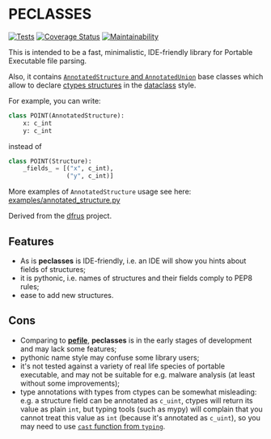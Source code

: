 # PECLASSES

[![Tests](https://github.com/dfint/peclasses/actions/workflows/tests.yml/badge.svg)](https://github.com/dfint/peclasses/actions/workflows/tests.yml)
[![Coverage Status](https://coveralls.io/repos/github/dfint/peclasses/badge.svg?branch=main)](https://coveralls.io/github/dfint/peclasses?branch=main)
[![Maintainability](https://api.codeclimate.com/v1/badges/00cfad0a1f5be602411c/maintainability)](https://codeclimate.com/github/dfint/peclasses/maintainability)

This is intended to be a fast, minimalistic, IDE-friendly library for Portable Executable file parsing.

Also, it contains [`AnnotatedStructure` and `AnnotatedUnion`](https://github.com/dfint/peclasses/blob/main/peclasses/annotated_structure.py) base classes which allow to declare 
[ctypes structures](https://docs.python.org/3/library/ctypes.html#structures-and-unions) in the [dataclass](https://docs.python.org/3/library/dataclasses.html) style.

For example, you can write:
```python
class POINT(AnnotatedStructure):
    x: c_int
    y: c_int
```
instead of 
```python
class POINT(Structure):
    _fields_ = [("x", c_int),
                ("y", c_int)]
```

More examples of `AnnotatedStructure` usage see here: [examples/annotated_structure.py](https://github.com/dfint/peclasses/blob/main/examples/annotated_structure.py)

Derived from the [dfrus](https://github.com/dfint/dfrus) project.

## Features

- As is **peclasses** is IDE-friendly, i.e. an IDE will show you hints about fields of structures;
- it is pythonic, i.e. names of structures and their fields comply to PEP8 rules;
- ease to add new structures.

## Cons

- Comparing to [**pefile**](https://github.com/erocarrera/pefile), **peclasses** is in the early stages of development and may lack some features;
- pythonic name style may confuse some library users;
- it's not tested against a variety of real life species of portable executable, and may not be suitable for e.g. malware analysis (at least without some improvements);
- type annotations with types from ctypes can be somewhat misleading: e.g. a structure field can be annotated as `c_uint`,
  ctypes will return its value as plain `int`, but typing tools (such as mypy) will complain that you cannot treat this
  value as `int` (because it's annotated as `c_uint`), so you may need to use [`cast` function from `typing`](https://docs.python.org/3/library/typing.html#typing.cast).
